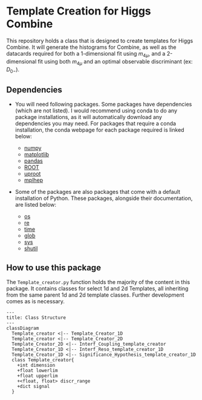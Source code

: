 # Template Creation for Higgs Combine

This repository holds a class that is designed to create templates for Higgs Combine. It will generate the histograms for Combine, as well as the datacards required for both a 1-dimensional fit using $m_{4\mu}$, and a 2-dimensional fit using both $m_{4\mu}$ and an optimal observable discriminant (ex: $D_{0-}$).

## Dependencies
- You will need following packages. Some packages have dependencies (which are not listed). I would recommend using conda to do any package installations, as it will automatically download any dependencies you may need. For packages that require a conda installation, the conda webpage for each package required is linked below:
  - [numpy](https://anaconda.org/anaconda/numpy)
  - [matplotlib](https://anaconda.org/conda-forge/matplotlib)
  - [pandas](https://anaconda.org/anaconda/pandas)
  - [ROOT](https://anaconda.org/conda-forge/root/)
  - [uproot](https://anaconda.org/conda-forge/uproot)
  - [mplhep](https://anaconda.org/conda-forge/mplhep)

- Some of the packages are also packages that come with a default installation of Python. These packages, alongside their documentation, are listed below:
  - [os](https://docs.python.org/3/library/os.html)
  - [re](https://docs.python.org/3/library/re.html)
  - [time](https://docs.python.org/3/library/time.html)
  - [glob](https://docs.python.org/3/library/glob.html)
  - [sys](https://docs.python.org/3/library/sys.html)
  - [shutil](https://docs.python.org/3/library/shutil.html)

## How to use this package

The `Template_creator.py` function holds the majority of the content in this package. It contains classes for select 1d and 2d Templates, all inheriting from the same parent 1d and 2d template classes. Further development comes as is necessary.


```mermaid
---
title: Class Structure
---
classDiagram
  Template_creator <|-- Template_Creator_1D
  Template_creator <|-- Template_Creator_2D
  Template_Creator_2D <|-- Interf_Coupling_template_creator
  Template_Creator_1D <|-- Interf_Reso_template_creator_1D
  Template_Creator_1D <|-- Significance_Hypothesis_template_creator_1D
  class Template_creator{
    +int dimension
    +float lowerlim
    +float upperlim
    +<float, float> discr_range
    +dict signal
  }
```